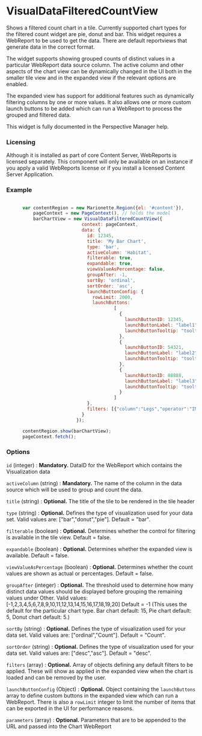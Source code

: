 VisualDataFilteredCountView
========

Shows a filtered count chart in a tile. Currently supported chart types for the filtered count widget are pie, donut and bar. This widget requires a WebReport to be used to get the data. There are default reportviews that generate data in the correct format. 

The widget supports showing grouped counts of distinct values in a particular WebReport data source column. The active column and other aspects of the chart view can be dynamically changed in the UI both in the smaller tile view and in the expanded view if the relevant options are enabled.

The expanded view has support for additional features such as dynamically filtering columns by one or more values. It also allows one or more custom launch buttons to be added which can run a WebReport to process the grouped and filtered data.

This widget is fully documented in the Perspective Manager help. 

### Licensing

Although it is installed as part of core Content Server, WebReports is licensed separately. This component will only be available on an instance if you apply a valid WebReports license or if you install a licensed Content Server Application.

### Example

```javascript

      var contentRegion = new Marionette.Region({el: '#content'}),
          pageContext = new PageContext(), // holds the model
          barChartView = new VisualDataFilteredCountView({
                            context: pageContext,
                            data: {
                              id: 12345,
                              title: 'My Bar Chart',
                              type: 'bar',
                              activeColumn: 'Habitat',
                              filterable: true,
                              expandable: true,
                              viewValueAsPercentage: false,
                              groupAfter: -1,
                              sortBy: 'ordinal',
                              sortOrder: 'asc',
                              launchButtonConfig: {
                                rowLimit: 2000,
                                launchButtons:
                                        [
                                          {
                                            launchButtonID: 12345,
                                            launchButtonLabel: "label1",
                                            launchButtonTooltip: "tooltip1"
                                          },
                                          {
                                            launchButtonID: 54321,
                                            launchButtonLabel: "label2",
                                            launchButtonTooltip: "tooltip2"
                                          },
                                          {
                                            launchButtonID: 88888,
                                            launchButtonLabel: "label3",
                                            launchButtonTooltip: "tooltip3"
                                          }
                                        ]
                              },
                              filters: [{"column":"Legs","operator":"IN","value":["4"]},{"column":"Tail","operator":"IN","value":["yes"]}]
                            }
                          });

      contentRegion.show(barChartView);
      pageContext.fetch();


```

### Options

`id` (integer)
: **Mandatory.** DataID for the WebReport which contains the Visualization data

`activeColumn` (string)
: **Mandatory.** The name of the column in the data source which will be used to group and count the data.

`title` (string)
: **Optional.** The title of the tile to be rendered in the tile header

`type` (string)
: **Optional.** Defines the type of visualization used for your data set.
    Valid values are: ["bar","donut","pie"].
    Default = "bar".

`filterable` (boolean)
: **Optional.** Determines whether the control for filtering is available in the tile view. 
  Default = false.
  
`expandable` (boolean)
: **Optional.** Determines whether the expanded view is available. 
    Default = false.

`viewValueAsPercentage` (boolean)
: **Optional.** Determines whether the count values are shown as actual or percentages.
    Default = false.

`groupAfter` (integer)
: **Optional.** The threshold used to determine how many distinct data values should be displayed before grouping the remaining values under Other. 
    Valid values: [-1,2,3,4,5,6,7,8,9,10,11,12,13,14,15,16,17,18,19,20]
    Default = -1 (This uses the default for the particular chart type. Bar chart default: 15, Pie chart default: 5, Donut chart default: 5.)
    
`sortBy` (string)
: **Optional.** Defines the type of visualization used for your data set.
    Valid values are: ["ordinal","Count"].
    Default = "Count".
 
`sortOrder` (string)
: **Optional.** Defines the type of visualization used for your data set.
    Valid values are: ["desc","asc"].
    Default = "desc".

`filters` (array)
: **Optional.** Array of objects defining any default filters to be applied. These will show as applied in the expanded view when the chart is loaded and can be removed by the user.
    
`launchButtonConfig` (Object)
: **Optional.** Object containing the `launchButtons` array to define custom buttons in the expanded view which can run a WebReport. There is also a `rowLimit` integer to limit the number of items that can be exported in the UI for performance reasons.

`parameters` (array)
: **Optional.** Parameters that are to be appended to the URL and passed into the Chart WebReport


